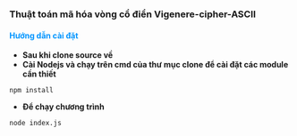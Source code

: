 ### Thuật toán mã hóa vòng cổ điển Vigenere-cipher-ASCII

#### <span style="color:#0095ff">Hướng dẫn cài đặt</span>

- **Sau khi clone source về**
- **Cài Nodejs và chạy trên cmd của thư mục clone để cài đặt các module cần thiết**

```
npm install
```

- **Để chạy chương trình**

```
node index.js
```
